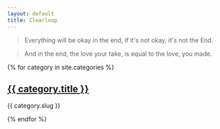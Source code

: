 ```yaml
---
layout: default
title: Clearloop
---
```



> Everything will be okay in the end, if it's not okay, it's not the End.

> And in the end, the love your take, is equal to the love, you made.

{% for category in site.categories %}
<h2><a href="{{ category.url }}">{{ category.title }}</a></h2>
<p>{{ category.slug }}</p>
{% endfor %}



<!-- 
> All is above you all is sky.
> All is behind you all is sea. 
-->

